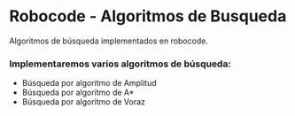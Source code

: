 # Robocode - Algoritmos de Busqueda
Algoritmos de búsqueda implementados en robocode.

### Implementaremos varios algoritmos de búsqueda:
- Búsqueda por algoritmo de Amplitud
- Búsqueda por algoritmo de A*
- Búsqueda por algoritmo de Voraz
